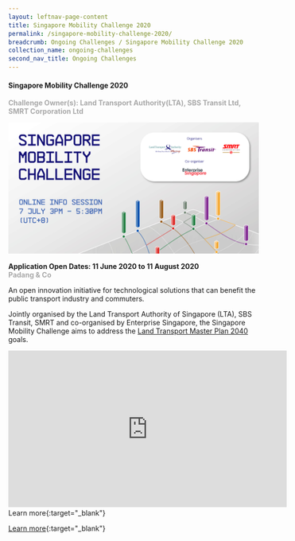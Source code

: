 ```yaml
---
layout: leftnav-page-content
title: Singapore Mobility Challenge 2020
permalink: /singapore-mobility-challenge-2020/
breadcrumb: Ongoing Challenges / Singapore Mobility Challenge 2020
collection_name: ongoing-challenges
second_nav_title: Ongoing Challenges
---
```


#### Singapore Mobility Challenge 2020

<font color="#a9a9a9"><b>Challenge Owner(s): Land Transport Authority(LTA), SBS Transit Ltd, SMRT Corporation Ltd </b></font>

[![1](/images/ongoing-challenges/SMC-Banner.png)](https://www.sgmobilitychallenge.com/)

**Application Open Dates: 11 June 2020 to 11 August 2020**<br>
<font color=" #a9a9a9"><b>Padang & Co</b></font>

An open innovation initiative for technological solutions that can benefit the public transport industry and commuters.
 
Jointly organised by the Land Transport Authority of Singapore (LTA), SBS Transit, SMRT and co-organised by Enterprise Singapore, the Singapore Mobility Challenge aims to address the [Land Transport Master Plan 2040](https://www.lta.gov.sg/content/ltagov/en/who_we_are/our_work/land_transport_master_plan_2040.html) goals.

<div class="bp-youtube">
<iframe width="560" height="315" src="https://www.youtube.com/embed/0QtVtgNWfYg" frameborder="0" allow="accelerometer; autoplay; encrypted-media; gyroscope; picture-in-picture" allowfullscreen></iframe>
Learn more{:target="_blank"}
 </div>

[Learn more](https://www.sgmobilitychallenge.com/){:target="_blank"}

